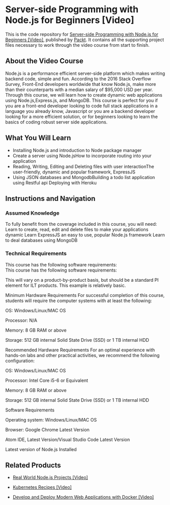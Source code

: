 # Server-side Programming with Node.js for Beginners [Video]
This is the code repository for [Server-side Programming with Node.js for Beginners [Video]](https://www.packtpub.com/business/server-side-programming-nodejs-beginners-video?utm_source=github&utm_medium=repository&utm_campaign=9781788476126), published by [Packt](https://www.packtpub.com/?utm_source=github). It contains all the supporting project files necessary to work through the video course from start to finish.
## About the Video Course
Node.js is a performance efficient server-side platform which makes writing backend code, simple and fun. According to the 2016 Stack Overflow Survey, Front-End developers worldwide that know Node.js, make more than their counterparts with a median salary of $95,000 USD per year. Through this course, we will learn how to create dynamic web applications using Node.js,Express.js, and MongoDB. This course is perfect for you if you are a front-end developer looking to code full stack applications in a language you already know, Javascript or you are a backend developer looking for a more efficient solution, or for beginners looking to learn the basics of coding robust server side applications.

<H2>What You Will Learn</H2>
<DIV class=book-info-will-learn-text>
<UL>
<LI>Installing Node.js and introduction to Node package manager 
<LI>Create a server using Node.jsHow to incorporate routing into your application 
<LI>Reading, Writing, Editing and Deleting files with user interactionThe user-friendly, dynamic and popular framework, ExpressJS 
<LI>Using JSON databases and MongodbBuilding a todo list application using Restful api Deploying with Heroku </LI></UL></DIV>

## Instructions and Navigation
### Assumed Knowledge
To fully benefit from the coverage included in this course, you will need:<br/>
 Learn to create, read, edit and delete files to make your applications dynamic
 Learn ExpressJS an easy to use, popular Node.js framework
 Learn to deal databases using MongoDB
### Technical Requirements
This course has the following software requirements:<br/>
This course has the following software requirements:

This will vary on a product-by-product basis, but should be a standard PI element for ILT products. This example is relatively basic.

Minimum Hardware Requirements For successful completion of this course, students will require the computer systems with at least the following:

OS: Windows/Linux/MAC OS

Processor: N/A

Memory: 8 GB RAM or above

Storage: 512 GB internal Solid State Drive (SSD) or 1 TB internal HDD

Recommended Hardware Requirements For an optimal experience with hands-on labs and other practical activities, we recommend the following configuration:

OS: Windows/Linux/MAC OS

Processor: Intel Core i5-6 or Equivalent

Memory: 8 GB RAM or above

Storage: 512 GB internal Solid State Drive (SSD) or 1 TB internal HDD

Software Requirements

Operating system: Windows/Linux/MAC OS

Browser: Google Chrome Latest Version

Atom IDE, Latest Version/Visual Studio Code Latest Version

Latest version of Node.js Installed

## Related Products
* [Real World Node.js Projects [Video]](https://www.packtpub.com/web-development/real-world-nodejs-projects-video?utm_source=github&utm_medium=repository&utm_campaign=9781789130362)

* [Kubernetes Recipes [Video]](https://www.packtpub.com/networking-and-servers/kubernetes-recipes-video?utm_source=github&utm_medium=repository&utm_campaign=9781788831901)

* [Develop and Deploy Modern Web Applications with Docker [Video]](https://www.packtpub.com/application-development/develop-and-deploy-modern-web-applications-docker-video?utm_source=github&utm_medium=repository&utm_campaign=9781788999618)
